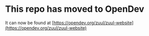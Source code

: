 # This repo has moved to OpenDev

It can now be found at [https://opendev.org/zuul/zuul-website](https://opendev.org/zuul/zuul-website)
